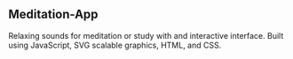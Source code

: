 ## Meditation-App

Relaxing sounds for meditation or study with and interactive interface. Built using JavaScript, SVG scalable graphics, HTML, and CSS. 

